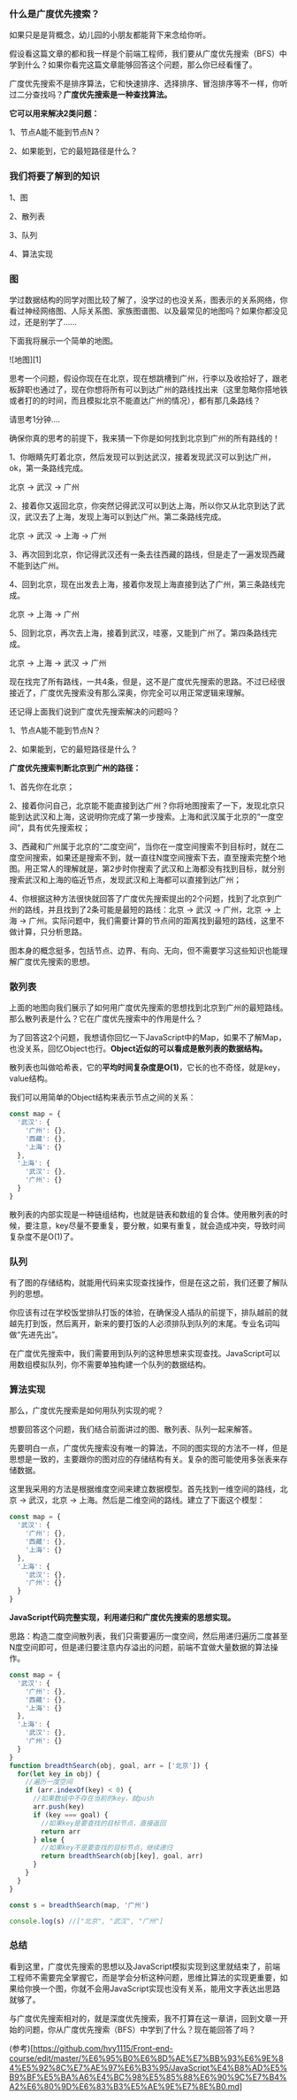 ### 什么是广度优先搜索？

如果只是是背概念，幼儿园的小朋友都能背下来念给你听。

假设看这篇文章的都和我一样是个前端工程师，我们要从广度优先搜索（BFS）中学到什么？如果你看完这篇文章能够回答这个问题，那么你已经看懂了。

广度优先搜索不是排序算法，它和快速排序、选择排序、冒泡排序等不一样，你听过二分查找吗？**广度优先搜索是一种查找算法。**

**它可以用来解决2类问题：**

1、节点A能不能到节点N？

2、如果能到，它的最短路径是什么？

### 我们将要了解到的知识

1、图

2、散列表

3、队列

4、算法实现

### 图

学过数据结构的同学对图比较了解了，没学过的也没关系，图表示的关系网络，你看过神经网络图、人际关系图、家族图谱图、以及最常见的地图吗？如果你都没见过，还是别学了......

下面我将展示一个简单的地图。

![地图][1]

思考一个问题，假设你现在在北京，现在想跳槽到广州，行李以及收拾好了，跟老板辞职也通过了，现在你想将所有可以到达广州的路线找出来（这里忽略你搭地铁或者打的的时间，而且模拟北京不能直达广州的情况），都有那几条路线？

请思考1分钟....


确保你真的思考的前提下，我来猜一下你是如何找到北京到广州的所有路线的！

1、你眼睛先盯着北京，然后发现可以到达武汉，接着发现武汉可以到达广州，ok，第一条路线完成。

北京 -> 武汉 -> 广州

2、接着你又返回北京，你突然记得武汉可以到达上海，所以你又从北京到达了武汉，武汉去了上海，发现上海可以到达广州。第二条路线完成。

北京 -> 武汉 -> 上海 -> 广州

3、再次回到北京，你记得武汉还有一条去往西藏的路线，但是走了一遍发现西藏不能到达广州。

4、回到北京，现在出发去上海，接着你发现上海直接到达了广州，第三条路线完成。

北京 -> 上海 -> 广州

5、回到北京，再次去上海，接着到武汉，哇塞，又能到广州了。第四条路线完成。

北京 -> 上海 -> 武汉 -> 广州

现在找完了所有路线，一共4条，但是，这不是广度优先搜索的思路。不过已经很接近了，广度优先搜索没有那么深奥，你完全可以用正常逻辑来理解。

还记得上面我们说到广度优先搜索解决的问题吗？

1、节点A能不能到节点N？

2、如果能到，它的最短路径是什么？

**广度优先搜索判断北京到广州的路径：**

1、首先你在北京；

2、接着你问自己，北京能不能直接到达广州？你将地图搜索了一下，发现北京只能到达武汉和上海，这说明你完成了第一步搜索。上海和武汉属于北京的“一度空间”，具有优先搜索权；

3、西藏和广州属于北京的“二度空间”，当你在一度空间搜索不到目标时，就在二度空间搜索，如果还是搜索不到，就一直往N度空间搜索下去，直至搜索完整个地图。用正常人的理解就是，第2步时你搜索了武汉和上海都没有找到目标，就分别搜索武汉和上海的临近节点，发现武汉和上海都可以直接到达广州；

4、你根据这种方法很快就回答了广度优先搜索提出的2个问题，找到了北京到广州的路线，并且找到了2条可能是最短的路线：北京 -> 武汉 -> 广州，北京 -> 上海 -> 广州。实际问题中，我们需要计算的节点间的距离找到最短的路线，这里不做计算，只分析思路。

图本身的概念挺多，包括节点、边界、有向、无向，但不需要学习这些知识也能理解广度优先搜索的思想。

### 散列表

上面的地图向我们展示了如何用广度优先搜索的思想找到北京到广州的最短路线。那么散列表是什么？它在广度优先搜索中的作用是什么？

为了回答这2个问题，我想请你回忆一下JavaScript中的Map，如果不了解Map，也没关系，回忆Object也行。**Object近似的可以看成是散列表的数据结构。**

散列表也叫做哈希表，它的**平均时间复杂度是O(1)**，它长的也不奇怪，就是key，value结构。

我们可以用简单的Object结构来表示节点之间的关系：
```javascript
const map = {
  '武汉': {
    '广州': {},
    '西藏': {},
    '上海': {}
  },
  '上海': {
    '武汉': {},
    '广州': {}
  }
}
```

散列表的内部实现是一种链组结构，也就是链表和数组的复合体。使用散列表的时候，要注意，key尽量不要重复，要分散，如果有重复，就会造成冲突，导致时间复杂度不是O(1)了。

### 队列

有了图的存储结构，就能用代码来实现查找操作，但是在这之前，我们还要了解队列的思想。

你应该有过在学校饭堂排队打饭的体验，在确保没人插队的前提下，排队越前的就越先打到饭，然后离开，新来的要打饭的人必须排队到队列的末尾。专业名词叫做“先进先出”。

在广度优先搜索中，我们需要用到队列的这种思想来实现查找。JavaScript可以用数组模拟队列，你不需要单独构建一个队列的数据结构。

### 算法实现

那么，广度优先搜索是如何用队列实现的呢？

想要回答这个问题，我们结合前面讲过的图、散列表、队列一起来解答。

先要明白一点，广度优先搜索没有唯一的算法，不同的图实现的方法不一样，但是思想是一致的，主要跟你的图对应的存储结构有关。复杂的图可能使用多张表来存储数据。

这里我采用的方法是根据维度空间来建立数据模型。首先找到一维空间的路线，北京 -> 武汉，北京 -> 上海。然后是二维空间的路线。建立了下面这个模型：
```javascript
const map = {
  '武汉': {
    '广州': {},
    '西藏': {},
    '上海': {}
  },
  '上海': {
    '武汉': {},
    '广州': {}
  }
}
```
**JavaScript代码完整实现，利用递归和广度优先搜索的思想实现。**

思路：构造二度空间散列表，我们只需要遍历一度空间，然后用递归遍历二度甚至N度空间即可，但是递归要注意内存溢出的问题，前端不宜做大量数据的算法操作。

```javascript
const map = {
  '武汉': {
    '广州': {},
    '西藏': {},
    '上海': {}
  },
  '上海': {
    '武汉': {},
    '广州': {}
  }
}
function breadthSearch(obj, goal, arr = ['北京']) {
  for(let key in obj) {
    //遍历一度空间
    if (arr.indexOf(key) < 0) {
      //如果数组中不存在当前的key，就push
      arr.push(key)
      if (key === goal) {
        //如果key是要查找的目标节点，直接返回
        return arr
      } else {
        //如果key不是要查找的目标节点，继续递归
        return breadthSearch(obj[key], goal, arr)
      }
    }
  }
}

const s = breadthSearch(map, '广州')

console.log(s) //["北京", "武汉", "广州"]
```

### 总结

看到这里，广度优先搜索的思想以及JavaScript模拟实现到这里就结束了，前端工程师不需要完全掌握它，而是学会分析这种问题，思维比算法的实现更重要，如果给你换一个图，你就不会用JavaScript实现也没有关系，能用文字表达出思路就够了。

与广度优先搜索相对的，就是深度优先搜索，我不打算在这一章讲，回到文章一开始的问题，你从广度优先搜索（BFS）中学到了什么？现在能回答了吗？



(参考)[https://github.com/hyy1115/Front-end-course/edit/master/%E6%95%B0%E6%8D%AE%E7%BB%93%E6%9E%84%E5%92%8C%E7%AE%97%E6%B3%95/JavaScript%E4%B8%AD%E5%B9%BF%E5%BA%A6%E4%BC%98%E5%85%88%E6%90%9C%E7%B4%A2%E6%80%9D%E6%83%B3%E5%AE%9E%E7%8E%B0.md]
  
